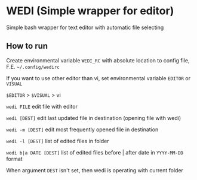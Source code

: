 # WEDI (Simple wrapper for editor)

Simple bash wrapper for text editor with automatic file selecting

## How to run

Create environmental variable `WEDI_RC` with absolute location to config file, F.E. `~/.config/wedirc`

If you want to use other editor than vi, set environmental variable `EDITOR` or `VISUAL`

`$EDITOR` > `$VISUAL` > vi

`wedi FILE` edit file with editor

`wedi [DEST]` edit last updated file in destination (opening file with wedi)

`wedi -m [DEST]` edit most frequently opened file in destination

`wedi -l [DEST]` list of edited files in folder

`wedi b|a DATE [DEST]` list of edited files before | after date in `YYYY-MM-DD` format


When argument `DEST` isn't set, then wedi is operating with current folder
